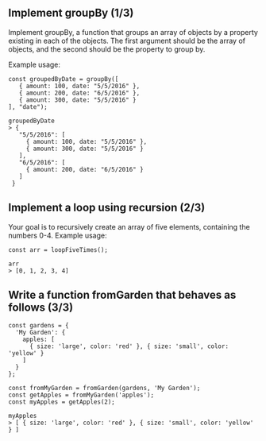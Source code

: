 
## Implement groupBy (1/3)
Implement groupBy, a function that groups an array of objects by a property existing in each of the objects. The first argument should be the array of objects, and the second should be the property to group by.

Example usage:
```
const groupedByDate = groupBy([
   { amount: 100, date: "5/5/2016" },
   { amount: 200, date: "6/5/2016" },
   { amount: 300, date: "5/5/2016" }
], "date");

groupedByDate
> {
   "5/5/2016": [
     { amount: 100, date: "5/5/2016" },
     { amount: 300, date: "5/5/2016" }
   ],
   "6/5/2016": [
     { amount: 200, date: "6/5/2016" }
   ]
 }
```

## Implement a loop using recursion (2/3)
Your goal is to recursively create an array of five elements, containing the numbers 0-4.
Example usage:

```
const arr = loopFiveTimes();

arr
> [0, 1, 2, 3, 4]
```

## Write a function fromGarden that behaves as follows (3/3)

```
const gardens = {
  'My Garden': {
    apples: [
      { size: 'large', color: 'red' }, { size: 'small', color: 'yellow' }
    ]
  }
};

const fromMyGarden = fromGarden(gardens, 'My Garden');
const getApples = fromMyGarden('apples');
const myApples = getApples(2);

myApples
> [ { size: 'large', color: 'red' }, { size: 'small', color: 'yellow' } ]
```